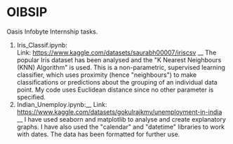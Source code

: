 # OIBSIP
Oasis Infobyte Internship tasks.
1. Iris_Classif.ipynb:\
   Link: https://www.kaggle.com/datasets/saurabh00007/iriscsv __
   The popular Iris dataset has been analysed and the "K Nearest Neighbours (KNN) Algorithm" is used. This is a non-parametric, supervised learning classifier, which uses proximity (hence "neighbours") to make classifications or predictions about the grouping of an individual data point.
   My code uses Euclidean distance since no other parameter is specified.
2. Indian_Unemploy.ipynb:__
   Link: https://www.kaggle.com/datasets/gokulrajkmv/unemployment-in-india __
   I have used seaborn and matplotlib to analyse and create explanatory graphs. I have also used the "calendar" and "datetime" libraries to work with dates. The data has been formatted for further use. 

